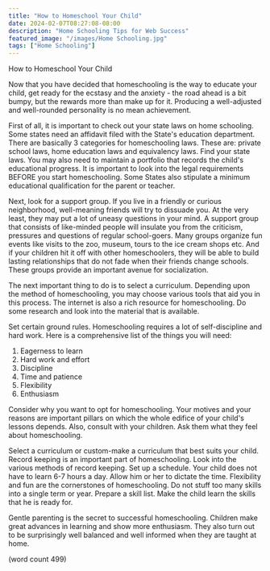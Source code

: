 ```yaml
---
title: "How to Homeschool Your Child"
date: 2024-02-07T08:27:08-08:00
description: "Home Schooling Tips for Web Success"
featured_image: "/images/Home Schooling.jpg"
tags: ["Home Schooling"]
---
```


How to Homeschool Your Child

Now that you have decided that homeschooling is the way to educate 
your child, get ready for the ecstasy and the anxiety - the road 
ahead is a bit bumpy, but the rewards more than make up for it. 
Producing a well-adjusted and well-rounded personality is no mean 
achievement.

First of all, it is important to check out your state laws on home 
schooling. Some states need an affidavit filed with the State's 
education department. There are basically 3 categories for 
homeschooling laws. These are: private school laws, home education 
laws and equivalency laws. Find your state laws. You may also need 
to maintain a portfolio that records the child's educational 
progress. It is important to look into the legal requirements 
BEFORE you start homeschooling. Some States also stipulate a 
minimum educational qualification for the parent or teacher. 

Next, look for a support group. If you live in a friendly or 
curious neighborhood, well-meaning friends will try to dissuade 
you. At the very least, they may put a lot of uneasy questions in 
your mind. A support group that consists of like-minded people 
will insulate you from the criticism, pressures and questions of 
regular school-goers. Many groups organize fun events like visits 
to the zoo, museum, tours to the ice cream shops etc. And if your 
children hit it off with other homeschoolers, they will be able to 
build lasting relationships that do not fade when their friends 
change schools. These groups provide an important avenue for 
socialization.

The next important thing to do is to select a curriculum. 
Depending upon the method of homeschooling, you may choose various 
tools that aid you in this process. The internet is also a rich 
resource for homeschooling. Do some research and look into the 
material that is available. 

Set certain ground rules. Homeschooling requires a lot of 
self-discipline and hard work. Here is a comprehensive list of the 
things you will need:
1) Eagerness to learn
2) Hard work and effort
3) Discipline
4) Time and patience
5) Flexibility
6) Enthusiasm

Consider why you want to opt for homeschooling. Your motives and 
your reasons are important pillars on which the whole edifice of 
your child's lessons depends. Also, consult with your children. 
Ask them what they feel about homeschooling. 

Select a curriculum or custom-make a curriculum that best suits 
your child. Record keeping is an important part of homeschooling. 
Look into the various methods of record keeping. Set up a 
schedule. Your child does not have to learn 6-7 hours a day. Allow 
him or her to dictate the time. Flexibility and fun are the 
cornerstones of homeschooling. Do not stuff too many skills into a 
single term or year. Prepare a skill list. Make the child learn 
the skills that he is ready for. 

Gentle parenting is the secret to successful homeschooling. 
Children make great advances in learning and show more enthusiasm. 
They also turn out to be surprisingly well balanced and well 
informed when they are taught at home. 


(word count 499)
